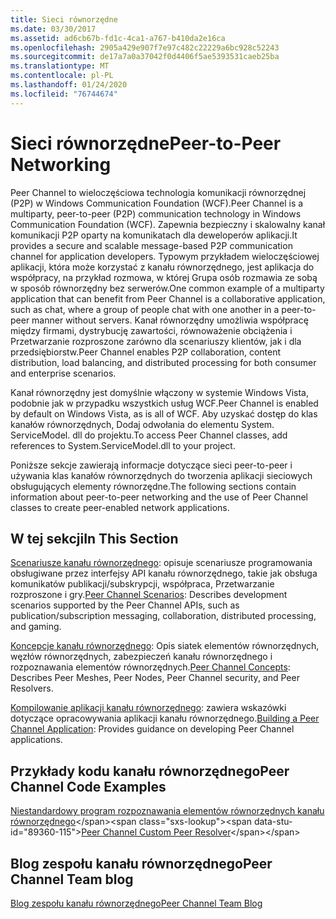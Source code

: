 ```yaml
---
title: Sieci równorzędne
ms.date: 03/30/2017
ms.assetid: ad6cb67b-fd1c-4ca1-a767-b410da2e16ca
ms.openlocfilehash: 2905a429e907f7e97c482c22229a6bc928c52243
ms.sourcegitcommit: de17a7a0a37042f0d4406f5ae5393531caeb25ba
ms.translationtype: MT
ms.contentlocale: pl-PL
ms.lasthandoff: 01/24/2020
ms.locfileid: "76744674"
---
```

# <a name="peer-to-peer-networking"></a><span data-ttu-id="89360-102">Sieci równorzędne</span><span class="sxs-lookup"><span data-stu-id="89360-102">Peer-to-Peer Networking</span></span>
<span data-ttu-id="89360-103">Peer Channel to wieloczęściowa technologia komunikacji równorzędnej (P2P) w Windows Communication Foundation (WCF).</span><span class="sxs-lookup"><span data-stu-id="89360-103">Peer Channel is a multiparty, peer-to-peer (P2P) communication technology in Windows Communication Foundation (WCF).</span></span> <span data-ttu-id="89360-104">Zapewnia bezpieczny i skalowalny kanał komunikacji P2P oparty na komunikatach dla deweloperów aplikacji.</span><span class="sxs-lookup"><span data-stu-id="89360-104">It provides a secure and scalable message-based P2P communication channel for application developers.</span></span> <span data-ttu-id="89360-105">Typowym przykładem wieloczęściowej aplikacji, która może korzystać z kanału równorzędnego, jest aplikacja do współpracy, na przykład rozmowa, w której Grupa osób rozmawia ze sobą w sposób równorzędny bez serwerów.</span><span class="sxs-lookup"><span data-stu-id="89360-105">One common example of a multiparty application that can benefit from Peer Channel is a collaborative application, such as chat, where a group of people chat with one another in a peer-to-peer manner without servers.</span></span> <span data-ttu-id="89360-106">Kanał równorzędny umożliwia współpracę między firmami, dystrybucję zawartości, równoważenie obciążenia i Przetwarzanie rozproszone zarówno dla scenariuszy klientów, jak i dla przedsiębiorstw.</span><span class="sxs-lookup"><span data-stu-id="89360-106">Peer Channel enables P2P collaboration, content distribution, load balancing, and distributed processing for both consumer and enterprise scenarios.</span></span>  
  
 <span data-ttu-id="89360-107">Kanał równorzędny jest domyślnie włączony w systemie Windows Vista, podobnie jak w przypadku wszystkich usług WCF.</span><span class="sxs-lookup"><span data-stu-id="89360-107">Peer Channel is enabled by default on Windows Vista, as is all of WCF.</span></span> <span data-ttu-id="89360-108">Aby uzyskać dostęp do klas kanałów równorzędnych, Dodaj odwołania do elementu System. ServiceModel. dll do projektu.</span><span class="sxs-lookup"><span data-stu-id="89360-108">To access Peer Channel classes, add references to System.ServiceModel.dll to your project.</span></span>  
  
 <span data-ttu-id="89360-109">Poniższe sekcje zawierają informacje dotyczące sieci peer-to-peer i używania klas kanałów równorzędnych do tworzenia aplikacji sieciowych obsługujących elementy równorzędne.</span><span class="sxs-lookup"><span data-stu-id="89360-109">The following sections contain information about peer-to-peer networking and the use of Peer Channel classes to create peer-enabled network applications.</span></span>  
  
## <a name="in-this-section"></a><span data-ttu-id="89360-110">W tej sekcji</span><span class="sxs-lookup"><span data-stu-id="89360-110">In This Section</span></span>  
 <span data-ttu-id="89360-111">[Scenariusze kanału równorzędnego](../../../../docs/framework/wcf/feature-details/peer-channel-scenarios.md): opisuje scenariusze programowania obsługiwane przez interfejsy API kanału równorzędnego, takie jak obsługa komunikatów publikacji/subskrypcji, współpraca, Przetwarzanie rozproszone i gry.</span><span class="sxs-lookup"><span data-stu-id="89360-111">[Peer Channel Scenarios](../../../../docs/framework/wcf/feature-details/peer-channel-scenarios.md):  Describes development scenarios supported by the Peer Channel APIs, such as publication/subscription messaging, collaboration, distributed processing, and gaming.</span></span>  
  
 <span data-ttu-id="89360-112">[Koncepcje kanału równorzędnego](../../../../docs/framework/wcf/feature-details/peer-channel-concepts.md): Opis siatek elementów równorzędnych, węzłów równorzędnych, zabezpieczeń kanału równorzędnego i rozpoznawania elementów równorzędnych.</span><span class="sxs-lookup"><span data-stu-id="89360-112">[Peer Channel Concepts](../../../../docs/framework/wcf/feature-details/peer-channel-concepts.md):  Describes Peer Meshes, Peer Nodes, Peer Channel security, and Peer Resolvers.</span></span>  
  
 <span data-ttu-id="89360-113">[Kompilowanie aplikacji kanału równorzędnego](../../../../docs/framework/wcf/feature-details/building-a-peer-channel-application.md): zawiera wskazówki dotyczące opracowywania aplikacji kanału równorzędnego.</span><span class="sxs-lookup"><span data-stu-id="89360-113">[Building a Peer Channel Application](../../../../docs/framework/wcf/feature-details/building-a-peer-channel-application.md):  Provides guidance on developing Peer Channel applications.</span></span>  
  
## <a name="peer-channel-code-examples"></a><span data-ttu-id="89360-114">Przykłady kodu kanału równorzędnego</span><span class="sxs-lookup"><span data-stu-id="89360-114">Peer Channel Code Examples</span></span>  
 <span data-ttu-id="89360-115">[Niestandardowy program rozpoznawania elementów równorzędnych kanału równorzędnego](https://docs.microsoft.com/previous-versions/dotnet/netframework-3.5/ms751466(v=vs.90))</span><span class="sxs-lookup"><span data-stu-id="89360-115">[Peer Channel Custom Peer Resolver](https://docs.microsoft.com/previous-versions/dotnet/netframework-3.5/ms751466(v=vs.90))</span></span>  
  
## <a name="peer-channel-team-blog"></a><span data-ttu-id="89360-116">Blog zespołu kanału równorzędnego</span><span class="sxs-lookup"><span data-stu-id="89360-116">Peer Channel Team blog</span></span>  
 [<span data-ttu-id="89360-117">Blog zespołu kanału równorzędnego</span><span class="sxs-lookup"><span data-stu-id="89360-117">Peer Channel Team Blog</span></span>](https://docs.microsoft.com/archive/blogs/peerchan/)
